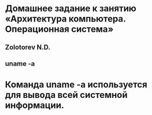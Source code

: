 # Домашнее задание к занятию «Архитектура компьютера. Операционная система»
## Zolotorev N.D.





## uname -a
# Команда uname -a используется для вывода всей системной информации. 

